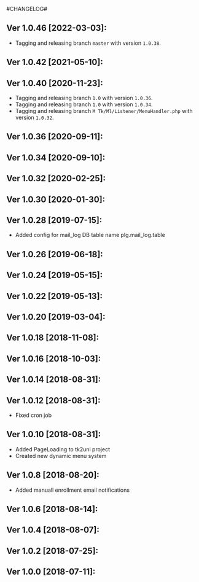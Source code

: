#CHANGELOG#

Ver 1.0.46 [2022-03-03]:
-------------------------------
  - Tagging and releasing branch `master` with version `1.0.38`.


Ver 1.0.42 [2021-05-10]:
-------------------------------


Ver 1.0.40 [2020-11-23]:
-------------------------------
  - Tagging and releasing branch `1.0` with version `1.0.36`.
  - Tagging and releasing branch `1.0` with version `1.0.34`.
  - Tagging and releasing branch `M	Tk/Ml/Listener/MenuHandler.php` with version `1.0.32`.


Ver 1.0.36 [2020-09-11]:
-------------------------------


Ver 1.0.34 [2020-09-10]:
-------------------------------


Ver 1.0.32 [2020-02-25]:
-------------------------------


Ver 1.0.30 [2020-01-30]:
-------------------------------


Ver 1.0.28 [2019-07-15]:
-------------------------------
  - Added config for mail_log DB table name plg.mail_log.table


Ver 1.0.26 [2019-06-18]:
-------------------------------


Ver 1.0.24 [2019-05-15]:
-------------------------------


Ver 1.0.22 [2019-05-13]:
-------------------------------


Ver 1.0.20 [2019-03-04]:
-------------------------------


Ver 1.0.18 [2018-11-08]:
-------------------------------


Ver 1.0.16 [2018-10-03]:
-------------------------------


Ver 1.0.14 [2018-08-31]:
-------------------------------


Ver 1.0.12 [2018-08-31]:
-------------------------------
  - Fixed cron job


Ver 1.0.10 [2018-08-31]:
-------------------------------
  - Added PageLoading to tk2uni project
  - Created new dynamic menu system


Ver 1.0.8 [2018-08-20]:
-------------------------------
  - Added manuall enrollment email notifications


Ver 1.0.6 [2018-08-14]:
-------------------------------


Ver 1.0.4 [2018-08-07]:
-------------------------------


Ver 1.0.2 [2018-07-25]:
-------------------------------


Ver 1.0.0 [2018-07-11]:
-------------------------------





